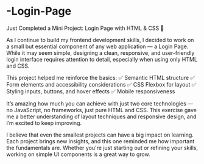 # -Login-Page
Just Completed a Mini Project: Login Page with HTML & CSS 🎉

As I continue to build my frontend development skills, I decided to work on a small but essential component of any web application — a Login Page. While it may seem simple, designing a clean, responsive, and user-friendly login interface requires attention to detail, especially when using only HTML and CSS.

This project helped me reinforce the basics:
✅ Semantic HTML structure
✅ Form elements and accessibility considerations
✅ CSS Flexbox for layout
✅ Styling inputs, buttons, and hover effects
✅ Mobile responsiveness

It’s amazing how much you can achieve with just two core technologies — no JavaScript, no frameworks, just pure HTML and CSS. This exercise gave me a better understanding of layout techniques and responsive design, and I’m excited to keep improving.

I believe that even the smallest projects can have a big impact on learning. Each project brings new insights, and this one reminded me how important the fundamentals are. Whether you're just starting out or refining your skills, working on simple UI components is a great way to grow.
